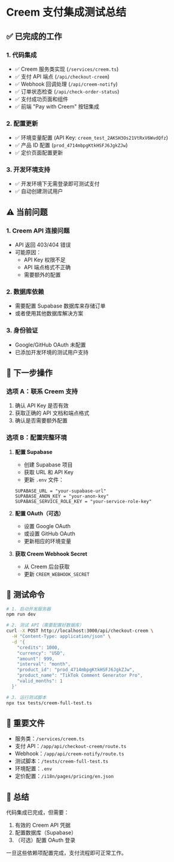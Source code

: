 # Creem 支付集成测试总结

## ✅ 已完成的工作

### 1. 代码集成
- ✅ Creem 服务类实现 (`/services/creem.ts`)
- ✅ 支付 API 端点 (`/api/checkout-creem`)
- ✅ Webhook 回调处理 (`/api/creem-notify`)
- ✅ 订单状态检查 (`/api/check-order-status`)
- ✅ 支付成功页面和组件
- ✅ 前端 "Pay with Creem" 按钮集成

### 2. 配置更新
- ✅ 环境变量配置 (API Key: `creem_test_2AKSH3Os21VtRxV6WvdQfz`)
- ✅ 产品 ID 配置 (`prod_4714mbpgKtkHSFJ6JgkZJw`)
- ✅ 定价页面配置更新

### 3. 开发环境支持
- ✅ 开发环境下无需登录即可测试支付
- ✅ 自动创建测试用户

## ⚠️ 当前问题

### 1. Creem API 连接问题
- API 返回 403/404 错误
- 可能原因：
  - API Key 权限不足
  - API 端点格式不正确
  - 需要额外的配置

### 2. 数据库依赖
- 需要配置 Supabase 数据库来存储订单
- 或者使用其他数据库解决方案

### 3. 身份验证
- Google/GitHub OAuth 未配置
- 已添加开发环境的测试用户支持

## 📝 下一步操作

### 选项 A：联系 Creem 支持
1. 确认 API Key 是否有效
2. 获取正确的 API 文档和端点格式
3. 确认是否需要额外配置

### 选项 B：配置完整环境
1. **配置 Supabase**
   - 创建 Supabase 项目
   - 获取 URL 和 API Key
   - 更新 `.env` 文件：
   ```env
   SUPABASE_URL = "your-supabase-url"
   SUPABASE_ANON_KEY = "your-anon-key"
   SUPABASE_SERVICE_ROLE_KEY = "your-service-role-key"
   ```

2. **配置 OAuth（可选）**
   - 设置 Google OAuth
   - 或设置 GitHub OAuth
   - 更新相应的环境变量

3. **获取 Creem Webhook Secret**
   - 从 Creem 后台获取
   - 更新 `CREEM_WEBHOOK_SECRET`

## 🧪 测试命令

```bash
# 1. 启动开发服务器
npm run dev

# 2. 测试 API（需要配置好数据库）
curl -X POST http://localhost:3000/api/checkout-creem \
  -H "Content-Type: application/json" \
  -d '{
    "credits": 1000,
    "currency": "USD",
    "amount": 999,
    "interval": "month",
    "product_id": "prod_4714mbpgKtkHSFJ6JgkZJw",
    "product_name": "TikTok Comment Generator Pro",
    "valid_months": 1
  }'

# 3. 运行测试脚本
npx tsx tests/creem-full-test.ts
```

## 📌 重要文件

- 服务类：`/services/creem.ts`
- 支付 API：`/app/api/checkout-creem/route.ts`
- Webhook：`/app/api/creem-notify/route.ts`
- 测试脚本：`/tests/creem-full-test.ts`
- 环境配置：`.env`
- 定价配置：`/i18n/pages/pricing/en.json`

## 🎯 总结

代码集成已完成，但需要：
1. 有效的 Creem API 凭据
2. 配置数据库（Supabase）
3. （可选）配置 OAuth 登录

一旦这些依赖项配置完成，支付流程即可正常工作。